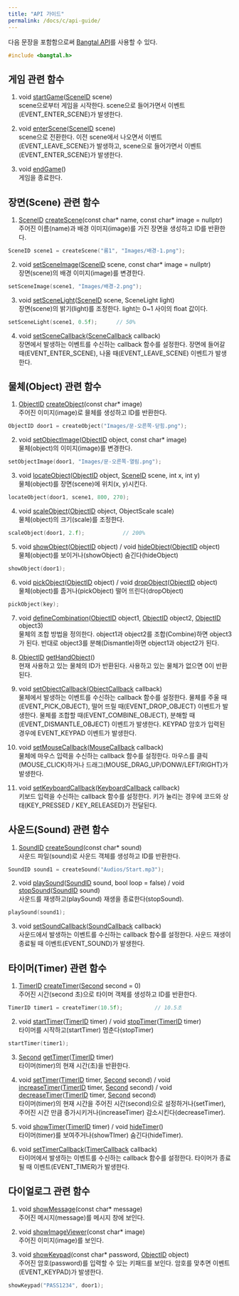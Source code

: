 ```yaml
---
title: "API 가이드"
permalink: /docs/c/api-guide/
---
```


 다음 문장을 포함함으로써 [Bangtal API](/api/bangtal_8h.html)를 사용할 수 있다.

 ```c
 #include <bangtal.h>
 ```

## 게임 관련 함수
1. void [startGame](/api/bangtal_8h.html#a4426589c4897d66f1af5e856056a33a7)([SceneID](/api/bangtal_8h.html#a4276516c60e90dcc61adda40ef8dd0e5) scene)<br />
  scene으로부터 게임을 시작한다.
  scene으로 들어가면서 이벤트(EVENT_ENTER_SCENE)가 발생한다.

2. void [enterScene](/api/bangtal_8h.html#ab7bd17e48f38a77dcb37627368f732ad)([SceneID](/api/bangtal_8h.html#a4276516c60e90dcc61adda40ef8dd0e5) scene)<br />
  scene으로 전환한다.
  이전 scene에서 나오면서 이벤트(EVENT_LEAVE_SCENE)가 발생하고,
  scene으로 들어가면서 이벤트(EVENT_ENTER_SCENE)가 발생한다.

3. void [endGame](/api/bangtal_8h.html#aeda119595fcc834db9cfec532a90cf79)()<br />
  게임을 종료한다.

## 장면(Scene) 관련 함수
1. [SceneID](/api/bangtal_8h.html#a4276516c60e90dcc61adda40ef8dd0e5) [createScene](/api/bangtal_8h.html#a3b2c14502ab6ce66c317b12308915234)(const char* name, const char* image = nullptr)<br />
  주어진 이름(name)과 배경 이미지(image)를 가진 장면을 생성하고 ID를 반환한다.
  ```c
  SceneID scene1 = createScene("룸1", "Images/배경-1.png");
  ```

2. void [setSceneImage](/api/bangtal_8h.html#abad66ab1d22ffe375556f675a0d0e925)([SceneID](/api/bangtal_8h.html#a4276516c60e90dcc61adda40ef8dd0e5) scene, const char* image = nullptr)<br />
  장면(scene)의 배경 이미지(image)를 변경한다.
  ```c
  setSceneImage(scene1, "Images/배경-2.png");
  ```

3. void [setSceneLight](/api/bangtal_8h.html#acd2cad132b69e20d2da49ecc9703e1e8)([SceneID](/api/bangtal_8h.html#a4276516c60e90dcc61adda40ef8dd0e5) scene, SceneLight light)<br />
  장면(scene)의 밝기(light)를 조정한다. light는 0~1 사이의 float 값이다.
  ```c
  setSceneLight(scene1, 0.5f);      // 50%
  ```

4. void [setSceneCallback](/api/bangtal_8h.html#a01cb8d8c3db5ca59dae883ca3890850c)([SceneCallback](/api/bangtal_8h.html#a1c79e880a8b61c16f168a235da3f6303) callback)<br />
  장면에서 발생하는 이벤트를 수신하는 callback 함수를 설정한다.
  장면에 들어갈 때(EVENT_ENTER_SCENE), 나올 때(EVENT_LEAVE_SCENE) 이벤트가 발생한다.

## 물체(Object) 관련 함수
1. [ObjectID](/api/bangtal_8h.html#a9d43422939374d7485e494503ab30b8b) [createObject](/api/bangtal_8h.html#a0e7f05670de47ad24a63591b69bbe793)(const char* image)<br />
  주어진 이미지(image)로 믈체를 생성하고 ID를 반환한다.
  ```c
  ObjectID door1 = createObject("Images/문-오른쪽-닫힘.png");
  ```

2. void [setObjectImage](/api/bangtal_8h.html#a24c292b7d1ab92d00f10d75c06db3f48)([ObjectID](/api/bangtal_8h.html#a9d43422939374d7485e494503ab30b8b) object, const char* image)<br />
  물체(object)의 이미지(image)를 변경한다.
  ```c
  setObjectImage(door1, "Images/문-오른쪽-열림.png");
  ```

3. void [locateObject](/api/bangtal_8h.html#a841791c660e8b5781662fbaf28620182)([ObjectID](/api/bangtal_8h.html#a9d43422939374d7485e494503ab30b8b) object, [SceneID](/api/bangtal_8h.html#a4276516c60e90dcc61adda40ef8dd0e5) scene, int x, int y)<br />
  물체(object)를 장면(scene)에 위치(x, y)시킨다.
  ```c
  locateObject(door1, scene1, 800, 270);
  ```

4. void [scaleObject](/api/bangtal_8h.html#a0c607e8241b4d3293c69b813ad9771ad)([ObjectID](/api/bangtal_8h.html#a9d43422939374d7485e494503ab30b8b) object, ObjectScale scale)<br />
  물체(object)의 크기(scale)를 조정한다.
  ```c
  scaleObject(door1, 2.f);            // 200%
  ```

5. void [showObject](/api/bangtal_8h.html#ae46082fc3da39525de3691944049afd5)([ObjectID](/api/bangtal_8h.html#a9d43422939374d7485e494503ab30b8b) object) / void [hideObject](/api/bangtal_8h.html#ae02df98d7480b3e5788999b82f9cb251)([ObjectID](/api/bangtal_8h.html#a9d43422939374d7485e494503ab30b8b) object)<br />
  물체(object)를 보이거나(showObject) 숨긴다(hideObject)
  ```c
  showObject(door1);
  ```

6. void [pickObject](/api/bangtal_8h.html#a1f4f4b2856928a0bdf29609ee81f510d)([ObjectID](/api/bangtal_8h.html#a9d43422939374d7485e494503ab30b8b) object) / void [dropObject](/api/bangtal_8h.html#a290f97199c0fec4dd692726a44d25d26)([ObjectID](/api/bangtal_8h.html#a9d43422939374d7485e494503ab30b8b) object)<br />
  물체(object)를 줍거나(pickObject) 떨어 뜨린다(dropObject)
  ```c
  pickObject(key);
  ```

7. void [defineCombination](/api/bangtal_8h.html#adf36922421459dddc9a574e0e22a2950)([ObjectID](/api/bangtal_8h.html#a9d43422939374d7485e494503ab30b8b) object1, [ObjectID](/api/bangtal_8h.html#a9d43422939374d7485e494503ab30b8b) object2, [ObjectID](/api/bangtal_8h.html#a9d43422939374d7485e494503ab30b8b) object3)<br />
  물체의 조합 방법을 정의한다.
  object1과 object2를 조합(Combine)하면 object3가 된다.
  반대로 object3를 분해(Dismantle)하면 object1과 object2가 된다.

8. [ObjectID](/api/bangtal_8h.html#a9d43422939374d7485e494503ab30b8b) [getHandObject](/api/bangtal_8h.html#a548f9a09e6eee1f6c6963b658e05fc62)()<br />
  현재 사용하고 있는 물체의 ID가 반환된다.
  사용하고 있는 물체가 없으면 0이 반환된다.

9. void [setObjectCallback](/api/bangtal_8h.html#aa26bedd9fbedb7726135d8d870a80793)([ObjectCallback](/api/bangtal_8h.html#aae00ada60f57d513d22e752d0a3b78b5) callback)<br />
  물체에서 발생하는 이벤트를 수신하는 callback 함수를 설정한다.
  물체를 주울 때(EVENT_PICK_OBJECT), 떨어 뜨릴 때(EVENT_DROP_OBJECT) 이벤트가 발생한다.
  물체를 조합할 때(EVENT_COMBINE_OBJECT), 분해할 때(EVENT_DISMANTLE_OBJECT) 이벤트가 발생한다.
  KEYPAD 암호가 입력된 경우에 EVENT_KEYPAD 이벤트가 발생한다.

10. void [setMouseCallback](/api/bangtal_8h.html#a9b828a65e91609a44cd7e2ec8456e3b0)([MouseCallback](/api/bangtal_8h.html#a9612cf018b328681a31d38377b2cb3e5) callback)<br />
  물체에 마우스 입력을 수신하는 callback 함수를 설정한다.
  마우스를 클릭(MOUSE_CLICK)하거나 드래그(MOUSE_DRAG_UP/DONW/LEFT/RIGHT)가 발생한다.

11. void [setKeyboardCallback](/api/bangtal_8h.html#aead6d0852b832072d6c48d8d4c108565)([KeyboardCallback](/api/bangtal_8h.html#a6ba3385cbe76afca5db6ff18ae1bbd88) callback)<br />
  키보드 입력을 수신하는 callback 함수를 설정한다.
  키가 눌리는 경우에 코드와 상태(KEY_PRESSED / KEY_RELEASED)가 전달된다.

## 사운드(Sound) 관련 함수
1. [SoundID](/api/bangtal_8h.html#ac1b492d538b28c7f774773107f49c891) [createSound](/api/bangtal_8h.html#a0d0dd5b506199c1e936bc808ce84523f)(const char* sound)<br />
  사운드 파일(sound)로 사운드 객체를 생성하고 ID를 반환한다.
  ```c
  SoundID sound1 = createSound("Audios/Start.mp3");
  ```

2. void [playSound](/api/bangtal_8h.html#a0b0121f4e88b1abdb4ace47403db888e)([SoundID](/api/bangtal_8h.html#ac1b492d538b28c7f774773107f49c891) sound, bool loop = false) / void [stopSound](/api/bangtal_8h.html#a4c98327986f715b67c5c2552638f5df4)([SoundID](/api/bangtal_8h.html#ac1b492d538b28c7f774773107f49c891) sound)<br />
  사운드를 재생하고(playSound) 재생을 종료한다(stopSound).
  ```c
  playSound(sound1);
  ```

3. void [setSoundCallback](/api/bangtal_8h.html#a13a03dacd0c6849ae3f16d2e694fc280)([SoundCallback](/api/bangtal_8h.html#a53bae382c608281427e5c3cafd86b50c) callback)<br />
  사운드에서 발생하는 이벤트를 수신하는 callback 함수를 설정한다.
  사운드 재생이 종료될 때 이벤트(EVENT_SOUND)가 발생한다.

## 타이머(Timer) 관련 함수
1. [TimerID](/api/bangtal_8h.html#a46a79edf8de643e2431a15f55a193ee3) [createTimer](/api/bangtal_8h.html#aff732779cd7227ae651b617ce6729ac7)([Second](/api/bangtal_8h.html#a5c08c0353fd36f12c1b2ef409eb6db10) second = 0)<br />
  주어진 시간(second 초)으로 타이머 객체를 생성하고 ID를 반환한다.
  ```c
  TimerID timer1 = createTimer(10.5f);          // 10.5초
  ```

2. void [startTimer](/api/bangtal_8h.html#a2c710d58c45f43834f4fc7f362f70266)([TimerID](/api/bangtal_8h.html#a46a79edf8de643e2431a15f55a193ee3) timer) / void [stopTimer](/api/bangtal_8h.html#a5677061589db77a1570d9a9f6a73988c)([TimerID](/api/bangtal_8h.html#a46a79edf8de643e2431a15f55a193ee3) timer)<br />
  타이머를 시작하고(startTimer) 멈춘다(stopTimer)
  ```c
  startTimer(timer1);
  ```

3. [Second](/api/bangtal_8h.html#a5c08c0353fd36f12c1b2ef409eb6db10) [getTimer](/api/bangtal_8h.html#a73c8b044ab55f62cc5791e46d61fe930)([TimerID](/api/bangtal_8h.html#a46a79edf8de643e2431a15f55a193ee3) timer)<br />
  타이머(timer)의 현재 시간(초)을 반환한다.

4. void [setTimer](/api/bangtal_8h.html#a65dc90fa00b1e4d61a3a521e48e5f7ed)([TimerID](/api/bangtal_8h.html#a46a79edf8de643e2431a15f55a193ee3) timer, [Second](/api/bangtal_8h.html#a5c08c0353fd36f12c1b2ef409eb6db10) second) /
  void [increaseTimer](/api/bangtal_8h.html#aee25f08368d0dfc7491c48e2d61d5191)([TimerID](/api/bangtal_8h.html#a46a79edf8de643e2431a15f55a193ee3) timer, [Second](/api/bangtal_8h.html#a5c08c0353fd36f12c1b2ef409eb6db10) second) / void [decreaseTimer](/api/bangtal_8h.html#a8796ad85a1ac86190555c7b4da112797)([TimerID](/api/bangtal_8h.html#a46a79edf8de643e2431a15f55a193ee3) timer, [Second](/api/bangtal_8h.html#a5c08c0353fd36f12c1b2ef409eb6db10) second)<br />
  타이머(timer)의 현재 시간을 주어진 시간(second)으로 설정하거나(setTimer),
  주어진 시간 만큼 증가시키거나(increaseTimer) 감소시킨다(decreaseTimer).

5. void [showTimer](/api/bangtal_8h.html#a2c710d58c45f43834f4fc7f362f70266)([TimerID](/api/bangtal_8h.html#a46a79edf8de643e2431a15f55a193ee3) timer) / void [hideTimer](/api/bangtal_8h.html#a67ee81aa37d3b4804e61b57c61b03213)()<br />
  타이머(timer)를 보여주거나(showTImer) 숨긴다(hideTimer).

6. void [setTimerCallback](/api/bangtal_8h.html#a9ac3c89e07a2d4d3f9164ac6f14ea8cc)([TimerCallback](/api/bangtal_8h.html#a73a1311d525ad641bedca5d01369aa85) callback)<br />
  타이머에서 발생하는 이벤트를 수신하는 callback 함수를 설정한다.
  타이머가 종료될 때 이벤트(EVENT_TIMER)가 발생한다.

## 다이얼로그 관련 함수
1. void [showMessage](/api/bangtal_8h.html#aa3d14543ea624c7209e4cd2a9d33cb7a)(const char* message)<br />
  주어진 메시지(message)를 메시지 창에 보인다.

2. void [showImageViewer](/api/bangtal_8h.html#a47a52bcc4dd3b52f9a555e907e75901d)(const char* image)<br />
  주어진 이미지(image)를 보인다.

3. void [showKeypad](/api/bangtal_8h.html#aa4ddd7b05cd1b310ac133e0e7913718a)(const char* password, [ObjectID](/api/bangtal_8h.html#a9d43422939374d7485e494503ab30b8b) object)<br />
  주어진 암호(password)를 입력할 수 있는 키패드를 보인다.
  암호를 맞추면 이벤트(EVENT_KEYPAD)가 발생한다.
  ```c
  showKeypad("PASS1234", door1);
  ```
